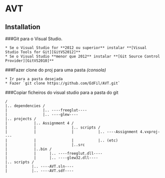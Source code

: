 AVT
===

Installation
------------

###Git para o Visual Studio.

	* Se o Visual Studio for **2012 ou superior** instalar **[Visual Studio Tools for Git][GitVS2012]**
	* Se o Visual Studio **menor que 2012** instalar **[Git Source Control Provider][GitVS2010]**

###Fazer clone do proj para uma pasta *(consola)*

	* Ir para a pasta desejada
	* Fazer `git clone https://github.com/EdFil/AVT.git`

###Copiar ficheiros do visual studio para a pasta do git

	/
	|.. dependencies /
	|                |.. ----freeglut----
	|                |.. ----glew----
	|.. projects /
	|            |.. Assignment 4 /
	|            |                |.. scripts /
	|            |                |           |.. ----Assignment 4.vxproj----
	|            |                |           |.. (etc)
	|            |                |..src
	|            |..bin /
	|            |      |.. ----freeglut.dll----
	|            |      |.. ----glew32.dll----
	|.. scripts /
	|           |.. ----AVT.sln----
	|           |.. ----AVT.sdf----

<!--Links-->

[GitVS2012]: http://visualstudiogallery.msdn.microsoft.com/abafc7d6-dcaa-40f4-8a5e-d6724bdb980c
[GitVS2010]: http://visualstudiogallery.msdn.microsoft.com/63a7e40d-4d71-4fbb-a23b-d262124b8f4c
